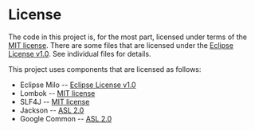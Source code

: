 # License

The code in this project is, for the most part, licensed under terms of the [MIT license](https://opensource.org/licenses/MIT).
There are some files that are licensed under the [Eclipse License v1.0](https://www.eclipse.org/legal/epl-v10.html). See individual files for details.

This project uses components that are licensed as follows:

  * Eclipse Milo -- [Eclipse License v1.0](https://www.eclipse.org/legal/epl-v10.html)
  * Lombok -- [MIT license](https://opensource.org/licenses/MIT)
  * SLF4J -- [MIT license](https://opensource.org/licenses/MIT)
  * Jackson -- [ASL 2.0](https://www.apache.org/licenses/LICENSE-2.0)
  * Google Common -- [ASL 2.0](https://www.apache.org/licenses/LICENSE-2.0)

 